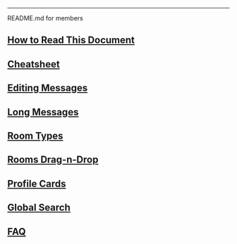 ***

README.md for members

## [How to Read This Document](/articles/en/general/notation)
## [Cheatsheet](/articles/en/general/cheatsheet)
## [Editing Messages](/articles/en/general/editing-messages)
## [Long Messages](/articles/en/general/long-messages)
## [Room Types](/articles/en/general/room-types)
## [Rooms Drag-n-Drop](/articles/en/general/rooms-drag-n-drop)
## [Profile Cards](/articles/en/general/profile-cards)
## [Global Search](/articles/en/general/global-search)
## [FAQ](/articles/en/general/faq)
